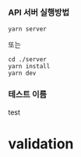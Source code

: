 ### API 서버 실행방법

```
yarn server
```

또는

```
cd ./server
yarn install
yarn dev
```

### 테스트 이름

test
# validation
